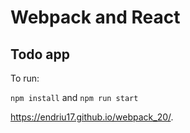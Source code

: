 # Webpack and React

## Todo app

To run: 

`npm install`
and
`npm run start`


https://endriu17.github.io/webpack_20/.

